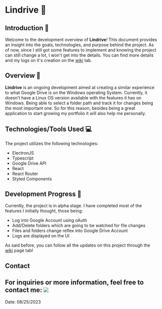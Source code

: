 # Lindrive 💾

## Introduction 🚀

Welcome to the development overview of **Lindrive**! This document provides an insight into the goals, technologies, and purpose behind the project. As of now, since I still got some features to implement and knowing the project can still change a lot,  I won't get into the details. You can find more details and my logs on it's creation on the [wiki](https://github.com/LBruner/lindrive/wiki) tab.

## Overview 🌟

**Lindrive** is an ongoing development aimed at creating a similar experience to what Google Drive is on the Windows operating System. Currently, it doesn't have a Linux OS version available with the features it has on Windows. Being able to select a folder path and track it for changes being the most important one. So for this reason, besides being a great application to start growing my portfolio it will also help me personally.

## Technologies/Tools Used 💻

The project utilizes the following technologies:

- ElectronJS
-  Typescript
- Google Drive API
- React
- React Router
- Styled Components

## Development Progress 🚧

Currently, the project is in alpha stage. I have completed most of the features I initially thought, those being:
* Log into Google Account using oAuth
* Add/Delete folders which are going to be watched for file changes
* Files and folders change reflex into Google Drive Account
* Logs are displayed on the UI

As said before, you can follow all the updates on this project through the [wiki](https://github.com/LBruner/lindrive/wiki) page tab!

## Contact

For inquiries or more information, feel free to contact me:
<a href="https://www.linkedin.com/in/leandro-bruner-a887361b8/" target="blank" alt="Linkedin">
<img src="https://img.shields.io/badge/-Linkedin-0e76a8?style=flat-square&logo=Linkedin&logoColor=white&link=https://www.linkedin.com/in/leandro-bruner-a887361b8/" /></a>
---
Date: 08/25/2023
